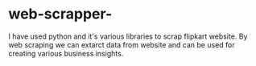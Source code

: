 # web-scrapper-
I have used python and it's various libraries to scrap flipkart website.
By web scraping we can extarct data from website and can be used for creating various business insights.
